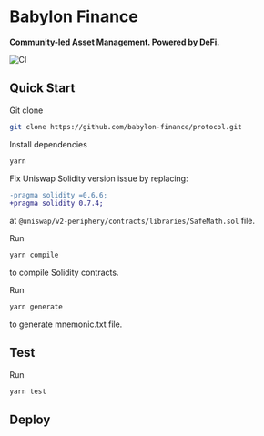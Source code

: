 # Babylon Finance

**Community-led Asset Management. Powered by DeFi.**

![CI](https://github.com/babylon-finance/protocol/actions/workflows/ci.yml/badge.svg)

## Quick Start

Git clone

```bash
git clone https://github.com/babylon-finance/protocol.git
```

Install dependencies

```bash
yarn
```

Fix Uniswap Solidity version issue by replacing:

```diff
-pragma solidity =0.6.6;
+pragma solidity 0.7.4;
```

at `@uniswap/v2-periphery/contracts/libraries/SafeMath.sol` file.

Run

```bash
yarn compile
```

to compile Solidity contracts.

Run

```bash
yarn generate
```

to generate mnemonic.txt file.

## Test

Run

```bash
yarn test
```

## Deploy
